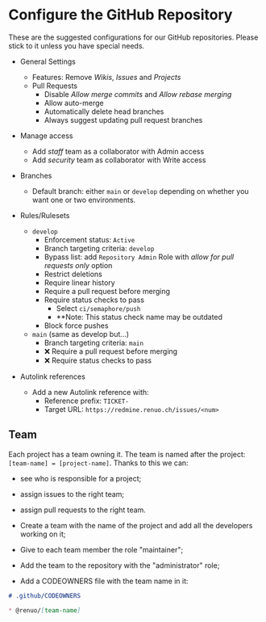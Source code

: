 # Configure the GitHub Repository

These are the suggested configurations for our GitHub repositories.
Please stick to it unless you have special needs.

* General Settings
  * Features: Remove *Wikis*, *Issues* and *Projects*
  * Pull Requests
    * Disable *Allow merge commits* and *Allow rebase merging*
    * Allow auto-merge
    * Automatically delete head branches
    * Always suggest updating pull request branches
* Manage access
  * Add *staff* team as a collaborator with Admin access
  * Add *security* team as collaborator with Write access
* Branches
  * Default branch: either `main` or `develop` depending on whether you want one or two environments.
* Rules/Rulesets
  * `develop`
    * Enforcement status: `Active`
    * Branch targeting criteria: `develop`
    * Bypass list: add `Repository Admin` Role with *allow for pull requests only* option
    * Restrict deletions
    * Require linear history
    * Require a pull request before merging
    * Require status checks to pass
      * Select `ci/semaphore/push`
      * **Note: This status check name may be outdated
    * Block force pushes
  * `main` (same as develop but...)
    * Branch targeting criteria: `main`
    * ❌ Require a pull request before merging
    * ❌ Require status checks to pass

* Autolink references
  * Add a new Autolink reference with:
    * Reference prefix: `TICKET-`
    * Target URL: `https://redmine.renuo.ch/issues/<num>`

## Team

Each project has a team owning it. The team is named after the project: `[team-name] = [project-name]`.
Thanks to this we can:

* see who is responsible for a project;
* assign issues to the right team;
* assign pull requests to the right team.

* Create a team with the name of the project and add all the developers working on it;
* Give to each team member the role "maintainer";
* Add the team to the repository with the "administrator" role;
* Add a CODEOWNERS file with the team name in it:

```markdown
# .github/CODEOWNERS

* @renuo/[team-name]
```

